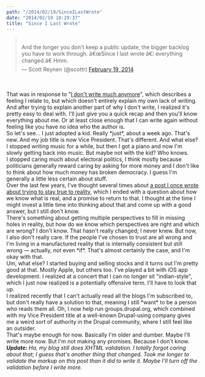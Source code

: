 ```yaml
---
path: "/2014/02/19/SinceILastWrote" 
date: "2014/02/19 10:29:37" 
title: "Since I Last Wrote" 
---
```

<blockquote class="twitter-tweet" lang="en"><br>And the longer you don't keep a public update, the bigger backlog you have to work through. â€œSince I last wrote â€¦ everything changed.â€ Hmm.<br>&#8212; Scott Reynen (@scottr) <a href="https://twitter.com/scottr/statuses/436069628251361280">February 19, 2014</a><br></blockquote><br><script async="async" src="//platform.twitter.com/widgets.js" charset="utf-8"></script><br>That was in response to "<a href="https://the-pastry-box-project.net/fffunction/2014-February-18">I don't write much anymore</a>", which describes a feeling I relate to, but which doesn't entirely explain my own lack of writing. And after trying to explain another part of why I don't write, I realized it's pretty easy to deal with. I'll just give you a quick recap and then you'll know everything about me. Or at least close enough that I can write again without feeling like you have no idea who the author is.<br>So let's see&#8230; I just adopted a kid. Really *just*, about a week ago. That's new. And my job title is now Vice President. That's different. And what else? I stopped writing music for a while, but then I got a piano and now I'm slowly getting back into music. But maybe not with the kid? Who knows.<br>I stopped caring much about electoral politics, I think mostly because politicians generally reward caring by asking for more money and I don't like to think about how much money has broken democracy. I guess I'm generally a little less certain about stuff.<br>Over the last few years, I've thought several times about <a href="http://typewriting.org/2010/01/13/Reality/">a post I once wrote about trying to stay true to reality</a>, which I ended with a question about how we know what is real, and a promise to return to that. I thought at the time I might invest a little time into thinking about that and come up with a good answer, but I still don't know.<br>There's something about getting multiple perspectives to fill in missing holes in reality, but how do we know which perspectives are right and which are wrong? I don't know. That hasn't really changed; I never knew. But now, I also don't really care. If the people I've chosen to trust are all wrong and I'm living in a manufactured reality that is internally consistent but still wrong &#8212; actually, not even *if*. That's almost certainly the case, and I'm okay with that.<br>Um, what else? I started buying and selling stocks and it turns out I'm pretty good at that. Mostly Apple, but others too. I've played a bit with iOS app development. I realized at a concert that I can no longer sit "indian-style", which I just now realized is a potentially offensive term. I'll have to look that up.<br>I realized recently that I can't actually read all the blogs I'm subscribed to, but don't really have a solution to that, meaning I still *want* to be a person who reads them all. Oh, I now help run groups.drupal.org, which combined with my Vice President title at a well-known Drupal-using company gives me a weird sort of authority in the Drupal community, where I still feel like an outsider.<br>That's maybe enough for now. Basically I'm older and dumber. Maybe I'll write more now. But I'm not making any promises. Because I don't know.<br><div><i><strong>Update:</strong> Ha, my blog still does XHTML validation. I totally forgot caring about that; I guess that's another thing that changed. Took me longer to validate the markup on this post than it did to write it. Maybe I'll turn off the validation before I write more.</i></div>